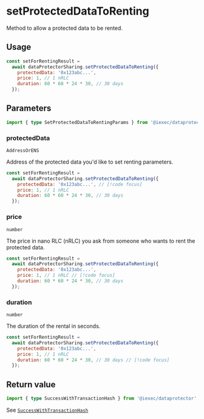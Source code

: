 # setProtectedDataToRenting

Method to allow a protected data to be rented.

## Usage

```js
const setForRentingResult =
  await dataProtectorSharing.setProtectedDataToRenting({
    protectedData: '0x123abc...',
    price: 1, // 1 nRLC
    duration: 60 * 60 * 24 * 30, // 30 days
  });
```

## Parameters

```ts twoslash
import { type SetProtectedDataToRentingParams } from '@iexec/dataprotector';
```

### protectedData

`AddressOrENS`

Address of the protected data you'd like to set renting parameters.

```js
const setForRentingResult =
  await dataProtectorSharing.setProtectedDataToRenting({
    protectedData: '0x123abc...', // [!code focus]
    price: 1, // 1 nRLC
    duration: 60 * 60 * 24 * 30, // 30 days
  });
```

### price

`number`

The price in nano RLC (nRLC) you ask from someone who wants to rent the
protected data.

```js
const setForRentingResult =
  await dataProtectorSharing.setProtectedDataToRenting({
    protectedData: '0x123abc...',
    price: 1, // 1 nRLC // [!code focus]
    duration: 60 * 60 * 24 * 30, // 30 days
  });
```

### duration

`number`

The duration of the rental in seconds.

```js
const setForRentingResult =
  await dataProtectorSharing.setProtectedDataToRenting({
    protectedData: '0x123abc...',
    price: 1, // 1 nRLC
    duration: 60 * 60 * 24 * 30, // 30 days // [!code focus]
  });
```

## Return value

```ts twoslash
import { type SuccessWithTransactionHash } from '@iexec/dataprotector';
```

See [`SuccessWithTransactionHash`](../../types.md#successwithtransactionhash)
